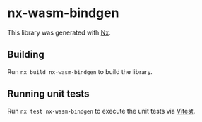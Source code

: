 # nx-wasm-bindgen

This library was generated with [Nx](https://nx.dev).

## Building

Run `nx build nx-wasm-bindgen` to build the library.

## Running unit tests

Run `nx test nx-wasm-bindgen` to execute the unit tests via [Vitest](https://vitest.dev/).

